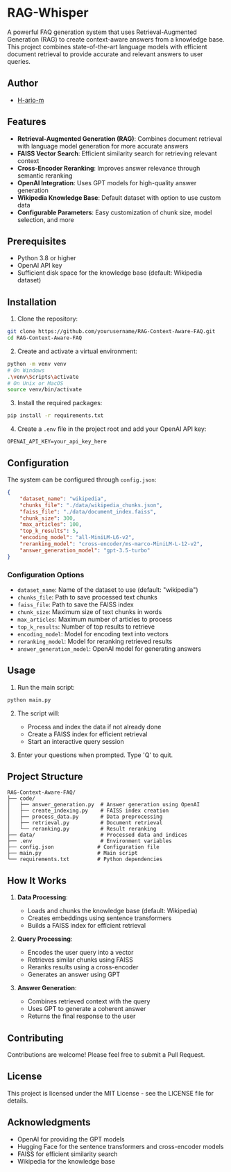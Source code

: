 # RAG-Whisper

A powerful FAQ generation system that uses Retrieval-Augmented Generation (RAG) to create context-aware answers from a knowledge base. This project combines state-of-the-art language models with efficient document retrieval to provide accurate and relevant answers to user queries.

## Author
- [H-ario-m](https://github.com/H-ario-m)

## Features

- **Retrieval-Augmented Generation (RAG)**: Combines document retrieval with language model generation for more accurate answers
- **FAISS Vector Search**: Efficient similarity search for retrieving relevant context
- **Cross-Encoder Reranking**: Improves answer relevance through semantic reranking
- **OpenAI Integration**: Uses GPT models for high-quality answer generation
- **Wikipedia Knowledge Base**: Default dataset with option to use custom data
- **Configurable Parameters**: Easy customization of chunk size, model selection, and more

## Prerequisites

- Python 3.8 or higher
- OpenAI API key
- Sufficient disk space for the knowledge base (default: Wikipedia dataset)

## Installation

1. Clone the repository:
```bash
git clone https://github.com/yourusername/RAG-Context-Aware-FAQ.git
cd RAG-Context-Aware-FAQ
```

2. Create and activate a virtual environment:
```bash
python -m venv venv
# On Windows
.\venv\Scripts\activate
# On Unix or MacOS
source venv/bin/activate
```

3. Install the required packages:
```bash
pip install -r requirements.txt
```

4. Create a `.env` file in the project root and add your OpenAI API key:
```
OPENAI_API_KEY=your_api_key_here
```

## Configuration

The system can be configured through `config.json`:

```json
{
    "dataset_name": "wikipedia",
    "chunks_file": "./data/wikipedia_chunks.json",
    "faiss_file": "./data/document_index.faiss",
    "chunk_size": 300,
    "max_articles": 100,
    "top_k_results": 5,
    "encoding_model": "all-MiniLM-L6-v2",
    "reranking_model": "cross-encoder/ms-marco-MiniLM-L-12-v2",
    "answer_generation_model": "gpt-3.5-turbo"
}
```

### Configuration Options

- `dataset_name`: Name of the dataset to use (default: "wikipedia")
- `chunks_file`: Path to save processed text chunks
- `faiss_file`: Path to save the FAISS index
- `chunk_size`: Maximum size of text chunks in words
- `max_articles`: Maximum number of articles to process
- `top_k_results`: Number of top results to retrieve
- `encoding_model`: Model for encoding text into vectors
- `reranking_model`: Model for reranking retrieved results
- `answer_generation_model`: OpenAI model for generating answers

## Usage

1. Run the main script:
```bash
python main.py
```

2. The script will:
   - Process and index the data if not already done
   - Create a FAISS index for efficient retrieval
   - Start an interactive query session

3. Enter your questions when prompted. Type 'Q' to quit.

## Project Structure

```
RAG-Context-Aware-FAQ/
├── code/
│   ├── answer_generation.py  # Answer generation using OpenAI
│   ├── create_indexing.py    # FAISS index creation
│   ├── process_data.py       # Data preprocessing
│   ├── retrieval.py          # Document retrieval
│   └── reranking.py          # Result reranking
├── data/                     # Processed data and indices
├── .env                      # Environment variables
├── config.json              # Configuration file
├── main.py                  # Main script
└── requirements.txt         # Python dependencies
```

## How It Works

1. **Data Processing**:
   - Loads and chunks the knowledge base (default: Wikipedia)
   - Creates embeddings using sentence transformers
   - Builds a FAISS index for efficient retrieval

2. **Query Processing**:
   - Encodes the user query into a vector
   - Retrieves similar chunks using FAISS
   - Reranks results using a cross-encoder
   - Generates an answer using GPT

3. **Answer Generation**:
   - Combines retrieved context with the query
   - Uses GPT to generate a coherent answer
   - Returns the final response to the user

## Contributing

Contributions are welcome! Please feel free to submit a Pull Request.

## License

This project is licensed under the MIT License - see the LICENSE file for details.

## Acknowledgments

- OpenAI for providing the GPT models
- Hugging Face for the sentence transformers and cross-encoder models
- FAISS for efficient similarity search
- Wikipedia for the knowledge base